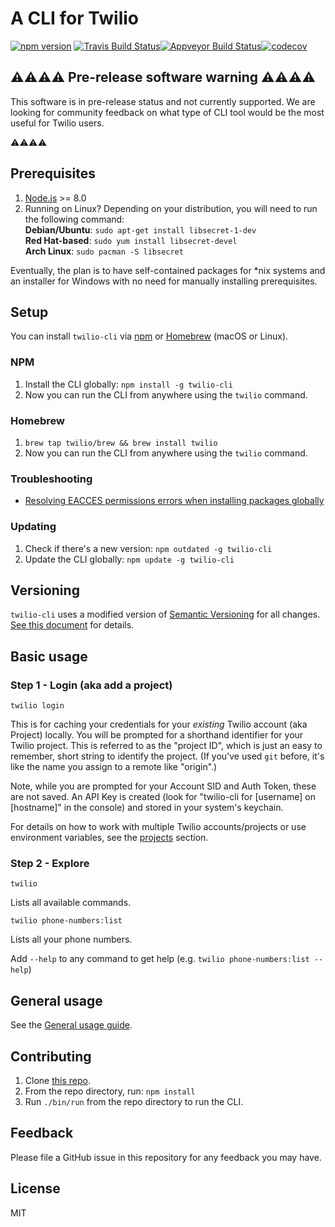 # A CLI for Twilio

[![npm version](https://badge.fury.io/js/twilio-cli.svg)](https://badge.fury.io/js/twilio-cli)
[![Travis Build Status](https://travis-ci.com/twilio/twilio-cli.svg?token=8pBrDtYneMQqFq8wVpYP&branch=master)](https://travis-ci.com/twilio/twilio-cli)[![Appveyor Build Status](https://ci.appveyor.com/api/projects/status/48hf89rslhjhn7ca?svg=true)](https://ci.appveyor.com/project/TwilioAPI/twilio-cli)[![codecov](https://codecov.io/gh/twilio/twilio-cli/branch/master/graph/badge.svg)](https://codecov.io/gh/twilio/twilio-cli)

## ⚠⚠⚠⚠ Pre-release software warning ⚠⚠⚠⚠

This software is in pre-release status and not currently supported. We are looking for community feedback on what type of CLI tool would be the most useful for Twilio users.

⚠⚠⚠⚠

## Prerequisites

1. [Node.js](https://nodejs.org/) >= 8.0
1. Running on Linux? Depending on your distribution, you will need to run the following command: <br>
   **Debian/Ubuntu**: `sudo apt-get install libsecret-1-dev` <br>
   **Red Hat-based**: `sudo yum install libsecret-devel` <br>
   **Arch Linux**: `sudo pacman -S libsecret`

Eventually, the plan is to have self-contained packages for \*nix systems and an installer for Windows with no need for manually installing prerequisites.

## Setup

You can install `twilio-cli` via [npm](https://www.npmjs.com/get-npm) or [Homebrew](https://brew.sh) (macOS or Linux).

### NPM

1. Install the CLI globally: `npm install -g twilio-cli`
1. Now you can run the CLI from anywhere using the `twilio` command.

### Homebrew

1. `brew tap twilio/brew && brew install twilio`
1. Now you can run the CLI from anywhere using the `twilio` command.

### Troubleshooting

* [Resolving EACCES permissions errors when installing packages globally](https://docs.npmjs.com/resolving-eacces-permissions-errors-when-installing-packages-globally)

### Updating

1. Check if there's a new version: `npm outdated -g twilio-cli`
1. Update the CLI globally: `npm update -g twilio-cli`

## Versioning

`twilio-cli` uses a modified version of [Semantic Versioning](https://semver.org) for all changes. [See this document](VERSIONS.md) for details.

## Basic usage

### Step 1 - Login (aka add a project)

```
twilio login
```

This is for caching your credentials for your _existing_ Twilio account (aka Project) locally. You will be prompted for a shorthand identifier for your Twilio project. This is referred to as the "project ID", which is just an easy to remember, short string to identify the project. (If you've used `git` before, it's like the name you assign to a remote like "origin".)

Note, while you are prompted for your Account SID and Auth Token, these are not saved. An API Key is created (look for "twilio-cli for [username] on [hostname]" in the console) and stored in your system's keychain.

For details on how to work with multiple Twilio accounts/projects or use environment variables, see the [projects](#projects) section.

### Step 2 - Explore

```
twilio
```

Lists all available commands.

```
twilio phone-numbers:list
```

Lists all your phone numbers.

Add `--help` to any command to get help (e.g. `twilio phone-numbers:list --help`)

## General usage

See the [General usage guide](docs/general_usage.md).

## Contributing

1. Clone [this repo](https://github.com/twilio/twilio-cli).
1. From the repo directory, run: `npm install`
1. Run `./bin/run` from the repo directory to run the CLI.

## Feedback

Please file a GitHub issue in this repository for any feedback you may have.

## License

MIT
